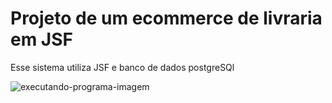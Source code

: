 # Projeto de um ecommerce de livraria em JSF
Esse sistema utiliza JSF e banco de dados postgreSQl

![executando-programa-imagem](https://i.imgur.com/lZJWiSZ.png)
